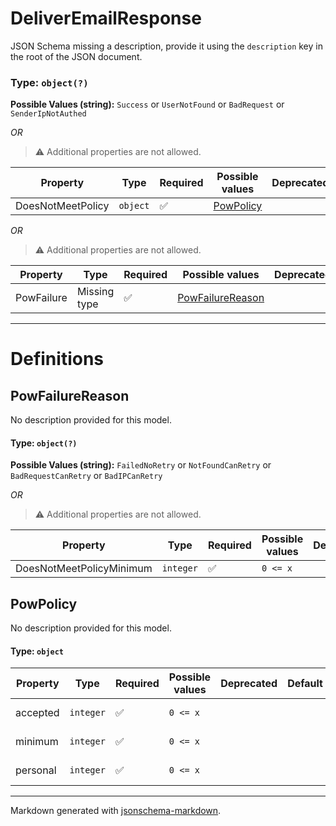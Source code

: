# DeliverEmailResponse

JSON Schema missing a description, provide it using the `description` key in the root of the JSON document.

### Type: `object(?)`

**Possible Values (string):** `Success` or `UserNotFound` or `BadRequest` or `SenderIpNotAuthed`

_OR_ 

> ⚠️ Additional properties are not allowed.

| Property | Type | Required | Possible values | Deprecated | Default | Description | Examples |
| -------- | ---- | -------- | --------------- | ---------- | ------- | ----------- | -------- |
| DoesNotMeetPolicy | `object` | ✅ | [PowPolicy](#powpolicy) |  |  |  |  |

_OR_ 

> ⚠️ Additional properties are not allowed.

| Property | Type | Required | Possible values | Deprecated | Default | Description | Examples |
| -------- | ---- | -------- | --------------- | ---------- | ------- | ----------- | -------- |
| PowFailure | Missing type | ✅ | [PowFailureReason](#powfailurereason) |  |  |  |  |


---

# Definitions

## PowFailureReason

No description provided for this model.

#### Type: `object(?)`

**Possible Values (string):** `FailedNoRetry` or `NotFoundCanRetry` or `BadRequestCanRetry` or `BadIPCanRetry`

_OR_ 

> ⚠️ Additional properties are not allowed.

| Property | Type | Required | Possible values | Deprecated | Default | Description | Examples |
| -------- | ---- | -------- | --------------- | ---------- | ------- | ----------- | -------- |
| DoesNotMeetPolicyMinimum | `integer` | ✅ | `0 <= x ` |  |  |  |  |

## PowPolicy

No description provided for this model.

#### Type: `object`

| Property | Type | Required | Possible values | Deprecated | Default | Description | Examples |
| -------- | ---- | -------- | --------------- | ---------- | ------- | ----------- | -------- |
| accepted | `integer` | ✅ | `0 <= x ` |  |  | Description B |  |
| minimum | `integer` | ✅ | `0 <= x ` |  |  | Description A |  |
| personal | `integer` | ✅ | `0 <= x ` |  |  | Description C |  |


---

Markdown generated with [jsonschema-markdown](https://github.com/elisiariocouto/jsonschema-markdown).
